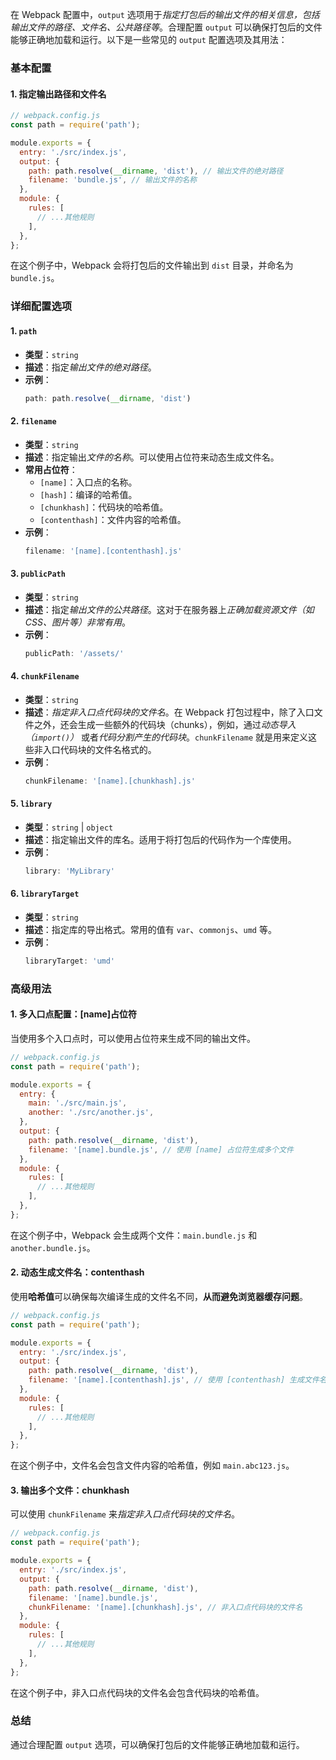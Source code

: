 
在 Webpack 配置中，`output` 选项用于*指定打包后的输出文件的相关信息，包括输出文件的路径、文件名、公共路径等*。合理配置 `output` 可以确保打包后的文件能够正确地加载和运行。以下是一些常见的 `output` 配置选项及其用法：

### 基本配置

#### 1. 指定输出路径和文件名

```javascript
// webpack.config.js
const path = require('path');

module.exports = {
  entry: './src/index.js',
  output: {
    path: path.resolve(__dirname, 'dist'), // 输出文件的绝对路径
    filename: 'bundle.js', // 输出文件的名称
  },
  module: {
    rules: [
      // ...其他规则
    ],
  },
};
```

在这个例子中，Webpack 会将打包后的文件输出到 `dist` 目录，并命名为 `bundle.js`。

### 详细配置选项

#### 1. `path`

- **类型**：`string`
- **描述**：指定*输出文件的绝对路径*。
- **示例**：
  ```javascript
  path: path.resolve(__dirname, 'dist')
  ```

#### 2. `filename`

- **类型**：`string`
- **描述**：指定输出*文件的名称*。可以使用占位符来动态生成文件名。
- **常用占位符**：
  - `[name]`：入口点的名称。
  - `[hash]`：编译的哈希值。
  - `[chunkhash]`：代码块的哈希值。
  - `[contenthash]`：文件内容的哈希值。
- **示例**：
  ```javascript
  filename: '[name].[contenthash].js'
  ```

#### 3. `publicPath`

- **类型**：`string`
- **描述**：指定*输出文件的公共路径*。这对于在服务器上*正确加载资源文件（如 CSS、图片等）非常有用*。
- **示例**：
  ```javascript
  publicPath: '/assets/'
  ```

#### 4. `chunkFilename`

- **类型**：`string`
- **描述**：*指定非入口点代码块的文件名*。在 Webpack 打包过程中，除了入口文件之外，还会生成一些额外的代码块（chunks），例如，通过*动态导入（`import()`）* 或者*代码分割产生的代码块*。`chunkFilename` 就是用来定义这些非入口代码块的文件名格式的。
- **示例**：
  ```javascript
  chunkFilename: '[name].[chunkhash].js'
  ```

#### 5. `library`

- **类型**：`string` | `object`
- **描述**：指定输出文件的库名。适用于将打包后的代码作为一个库使用。
- **示例**：
  ```javascript
  library: 'MyLibrary'
  ```

#### 6. `libraryTarget`

- **类型**：`string`
- **描述**：指定库的导出格式。常用的值有 `var`、`commonjs`、`umd` 等。
- **示例**：
  ```javascript
  libraryTarget: 'umd'
  ```

### 高级用法

#### 1. 多入口点配置：\[name\]占位符

当使用多个入口点时，可以使用占位符来生成不同的输出文件。

```javascript
// webpack.config.js
const path = require('path');

module.exports = {
  entry: {
    main: './src/main.js',
    another: './src/another.js',
  },
  output: {
    path: path.resolve(__dirname, 'dist'),
    filename: '[name].bundle.js', // 使用 [name] 占位符生成多个文件
  },
  module: {
    rules: [
      // ...其他规则
    ],
  },
};
```

在这个例子中，Webpack 会生成两个文件：`main.bundle.js` 和 `another.bundle.js`。

#### 2. 动态生成文件名：contenthash

使用**哈希值**可以确保每次编译生成的文件名不同，**从而避免浏览器缓存问题**。

```javascript
// webpack.config.js
const path = require('path');

module.exports = {
  entry: './src/index.js',
  output: {
    path: path.resolve(__dirname, 'dist'),
    filename: '[name].[contenthash].js', // 使用 [contenthash] 生成文件名
  },
  module: {
    rules: [
      // ...其他规则
    ],
  },
};
```

在这个例子中，文件名会包含文件内容的哈希值，例如 `main.abc123.js`。

#### 3. 输出多个文件：chunkhash

可以使用 `chunkFilename` 来*指定非入口点代码块的文件名*。

```javascript
// webpack.config.js
const path = require('path');

module.exports = {
  entry: './src/index.js',
  output: {
    path: path.resolve(__dirname, 'dist'),
    filename: '[name].bundle.js',
    chunkFilename: '[name].[chunkhash].js', // 非入口点代码块的文件名
  },
  module: {
    rules: [
      // ...其他规则
    ],
  },
};
```

在这个例子中，非入口点代码块的文件名会包含代码块的哈希值。

### 总结

通过合理配置 `output` 选项，可以确保打包后的文件能够正确地加载和运行。